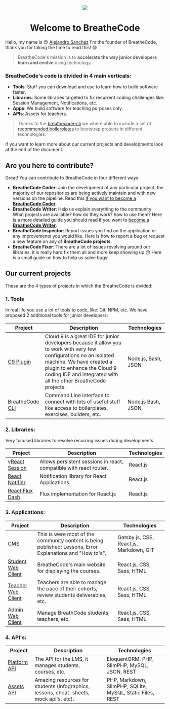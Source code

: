 <p align="center"><img src="https://assets.breatheco.de/apis/img/images.php?blob&random&cat=icon&tags=breathecode,128"></p>
<h1 align="center"> Welcome to BreatheCode </h1>

Hello, my name is :blush: [Alejandro Sanchez](https://alesanchezr.com) I'm the founder of BreatheCode, thank you for taking the time to read this!  :smile:

> BreatheCode's mission is to **accelerate the way junior developers learn and evolve** using technology.

### BreatheCode's code is divided in 4 main verticals:
- **Tools**: Stuff you can download and use to learn how to build software faster.
- **Libraries**: Some libraries targeted to fix recurrent coding challenges like: Session Management, Notifications, etc.
- **Apps**: We build software for teaching purposes only.
- **APIs**: Assets for teachers.
> Thanks to the [breathecode-cli](https://github.com/breatheco-de/breathecode-cli) we where able to include a set of [recommended boilerplates](https://github.com/breatheco-de/breathecode-cli/blob/master/boilerplates.json) to bootstrap projects in different technologies.

If you want to learn more about our current projects and developments look at the end of the document.

## Are you here to contribute?
Great! You can contribute to BreatheCode in four different ways:
- **BreatheCode Coder**: Join the development of any particular project, the majority of our repositories are being actively maintain and with new versions on the pipeline. Read this [if you want to become a **BreatheCode Coder**](#).
- **BreatheCode Writer**: Help us explain everything to the community: What projects are available? how do they work? how to use them? Here is a more detailed guide you should read if you want to [become a **BreatheCode Writer**](#).
- **BreatheCode Inspector**: Report issues you find on the application or any improvements you would like. Here is how to report a bug or request a new feature on any of **BreatheCode projects**.
- **BreatheCode Fixer**: There are a lot of issues revolving around our libraries, it is really hard fix them all and more keep showing up :disappointed_relieved: Here is a small guide on how to help us solve bugs!

## Our current projects

These are the 4 types of projects in which the BreatheCode is divided:

### 1. Tools
In real life you use a lot of tools to code, like: Git, NPM, etc. We have proposed 2 additional tools for junior developers:

 | Project 		| Description | Technologies |
 | ---------- 	| -------------- | ---------------- |
 | [C9 Plugin](https://github.com/breatheco-de/c9-plugin) | Cloud 9 is a great IDE for junior developers because it allow you to work with very few configurations no an isolated machine. We have created a plugin to enhance the Cloud 9 coding IDE and integrated with all the other BreatheCode projects. | Node.js, Bash, JSON |
| [BreatheCode CLI](https://github.com/breatheco-de/breathecode-cli) | Command Line interface to connect with lots of useful stuff like access to boilerplates, exercises, builders, etc. | Node.js Bash, JSON |

### 2. Libraries:
Very focused libraries to resolve recurring issues during developments.

| Project 		| Description | Technologies |
| ---------- 	| -------------- | ---------------- |
|v[React Session](https://github.com/breatheco-de/react-session) | Allows persistent sessions in react, compatible with react router. | React.js |
| [React Notifier](https://github.com/breatheco-de/react-notifier) | Notification library for React Applications. | React.js |
| [React Flux Dash](https://github.com/4GeeksAcademy/react-flux-dash) | Flux implementation for React.js | React.js |

### 3. Applications:

| Project 		| Description | Technologies |
| ---------- 	| -------------- | ---------------- |
| [CMS](https://github.com/breatheco-de/desktop-client) | This is were most of the community content is being published: Lessons, Error Explanations and "How to's". | Gatsby.js, CSS, React.js, Markdown, GIT |
| [Student Web Client](https://github.com/breatheco-de/desktop-client) | BreatheCode's main website for displaying the courses. | React.js, CSS, Sass, HTML |
| [Teacher Web Client](https://github.com/breatheco-de/teacher-client) | Teachers are able to manage the pace of their cohorts, review students deliverables, etc. | React.js, CSS, Sass, HTML |
 | [Admin Web Client](https://github.com/breatheco-de/admin-client) | Manage BreathCode students, teachers, etc. | React.js, CSS, Sass, HTML |

### 4. API's:

| Project | Description | Technologies |
| ---------- 	| -------------- | ---------------- |
| [Platform API](https://api.breatheco.de) | The API for the LMS, it manages students, courses, etc. | EloquentORM, PHP, SlimPHP, MySQL, JSON, REST |
| [Assets API](https://assets.breatheco.de) | Amazing resources for students (infographics, lessons, cheat-sheets, mock api's, etc). | PHP, Markdown, SlimPHP, SQLite, MySQL, Static Files, REST |
<!--stackedit_data:
eyJoaXN0b3J5IjpbODgzODU5OTI4LDIwOTA5NDc3MzksLTg4ND
MwNzg3LC0yMDc5ODk4MTQxLDkyNDA0NDY5LC0xODAwNTg2OTQw
LC0xMzY0MTE0NjcxLDE1MTQxMjQ1MTAsMTU1NzQ1Njc3MSwxOD
Y4MTUzNTgwLDE2NzY4NDI1OTgsMTI3Mzc0MjY5MCwtMTc4MDMz
ODU0OCwtMTk4Nzk0NTgzMCwtMTM5MzM0MjYyNSwtMTMxMTg3OD
AzNyw1MDY0MjE4NTcsLTEwOTIyOTA0NjgsMjAxNDUyNjUwOSwx
NTAxNzI3MDA3XX0=
-->
